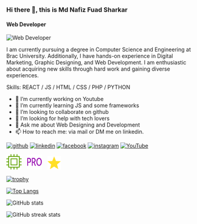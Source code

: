 ### Hi there 👋, this is Md Nafiz Fuad Sharkar

#### Web Developer 
![Web Developer ](https://scontent.fdac22-1.fna.fbcdn.net/v/t39.30808-6/346820173_638839728272063_8869167084197837842_n.jpg?stp=dst-jpg_s1080x2048&_nc_cat=104&ccb=1-7&_nc_sid=5f2048&_nc_eui2=AeGec11X9rZ9FCHi5Dfi9jJakdzWcA8T81SR3NZwDxPzVEoyS_LytjAemLCpOXClBYqnKVuKKKVO7zeRg7Fc4pEo&_nc_ohc=yZ193H9ouSIAX_qDdK1&_nc_ht=scontent.fdac22-1.fna&oh=00_AfDJ8ym-MzC4QXlRw2G-irAL4DHVrOTFfTsahkpEhCrbbQ&oe=656640FB)

I am currently pursuing a degree in Computer Science and Engineering at Brac University. Additionally, I have hands-on experience in Digital Marketing, Graphic Designing, and Web Development. I am enthusiastic about acquiring new skills through hard work and gaining diverse experiences.

Skills: REACT / JS / HTML / CSS / PHP / PYTHON

- 🔭 I’m currently working on Youtube 
- 🌱 I’m currently learning JS and some frameworks  
- 👯 I’m looking to collaborate on github 
- 🤔 I’m looking for help with tech lovers 
- 💬 Ask me about Web Designing and Development 
- 📫 How to reach me: via mail or DM me on linkedin.  


[<img src='https://cdn.jsdelivr.net/npm/simple-icons@3.0.1/icons/github.svg' alt='github' height='40'>](https://github.com/nafizfuadsharkar)  [<img src='https://cdn.jsdelivr.net/npm/simple-icons@3.0.1/icons/linkedin.svg' alt='linkedin' height='40'>](https://www.linkedin.com/in/nafizfuadsharkar/)  [<img src='https://cdn.jsdelivr.net/npm/simple-icons@3.0.1/icons/facebook.svg' alt='facebook' height='40'>](https://www.facebook.com/nafizfuadsharkarishty)  [<img src='https://cdn.jsdelivr.net/npm/simple-icons@3.0.1/icons/instagram.svg' alt='instagram' height='40'>](https://www.instagram.com/nfsishtu/)  [<img src='https://cdn.jsdelivr.net/npm/simple-icons@3.0.1/icons/youtube.svg' alt='YouTube' height='40'>](https://www.youtube.com/channel/UCAKM0P0jqzCj0Sx1ceuqCCg)  

<a href='https://docs.github.com/en/developers'><img src='https://raw.githubusercontent.com/acervenky/animated-github-badges/master/assets/devbadge.gif' width='40' height='40'></a> <a href='https://github.com/pricing'><img src='https://raw.githubusercontent.com/acervenky/animated-github-badges/master/assets/pro.gif' width='40' height='40'></a> <a href='https://stars.github.com/'><img src='https://raw.githubusercontent.com/acervenky/animated-github-badges/master/assets/starbadge.gif' width='35' height='35'></a> 

[![trophy](https://github-profile-trophy.vercel.app/?username=nafizfuadsharkar)](https://github.com/ryo-ma/github-profile-trophy)

[![Top Langs](https://github-readme-stats.vercel.app/api/top-langs/?username=nafizfuadsharkar)](https://github.com/anuraghazra/github-readme-stats)

![GitHub stats](https://github-readme-stats.vercel.app/api?username=nafizfuadsharkar&show_icons=true)  

![GitHub streak stats](https://streak-stats.demolab.com/?user=nafizfuadsharkar)  

